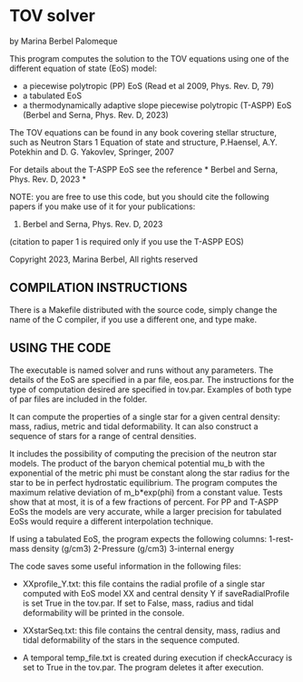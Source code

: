 # TOV solver 
by Marina Berbel Palomeque

This program computes the solution to the TOV equations using one of the different equation of state (EoS) model:
* a piecewise polytropic (PP) EoS (Read et al 2009, Phys. Rev. D, 79)
* a tabulated EoS 
* a thermodynamically adaptive slope piecewise polytropic (T-ASPP) EoS (Berbel and Serna, Phys. Rev. D, 2023)

The TOV equations can be found in any book covering stellar structure, such as Neutron Stars 1 Equation of state and structure, P.Haensel, A.Y. Potekhin and D. G. Yakovlev, Springer, 2007

For details about the T-ASPP EoS see the reference * Berbel and Serna, Phys. Rev. D, 2023 *

NOTE: you are free to use this code, but you should cite the following papers if you make use of it for your publications:

1) Berbel and Serna, Phys. Rev. D, 2023

(citation to paper 1 is required only if you use the T-ASPP EOS)

Copyright 2023, Marina Berbel, All rights reserved

## COMPILATION INSTRUCTIONS

There is a Makefile distributed with the source code, simply change the name of the C compiler, if you use a different one, and type make.

## USING THE CODE

The executable is named solver and runs without any parameters. The details of the EoS are specified in a par file, eos.par.
The instructions for the type of computation desired are specified in tov.par. Examples of both type of par files are included in the folder.

It can compute the properties of a single star for a given central density: mass, radius, metric and tidal deformability.
It can also construct a sequence of stars for a range of central densities.

It includes the possibility of computing the precision of the neutron star models. The product of the baryon chemical potential mu_b with the exponential of the metric phi must be constant along the star radius for the star to be in perfect hydrostatic equilibrium. The program computes the maximum relative deviation of m_b*exp(phi) from a constant value. Tests show that at most, it is of a few fractions of percent. For PP and T-ASPP EoSs the models are very accurate, while a larger precision for tabulated EoSs would require a different interpolation technique.

If using a tabulated EoS, the program expects the following columns:
1-rest-mass density (g/cm3) 2-Pressure (g/cm3) 3-internal energy

The code saves some useful information in the following files:

* XXprofile_Y.txt: this file contains the radial profile of a
single star computed with EoS model XX and central density Y if saveRadialProfile is set True in 
the tov.par.  If set to False, mass, radius and tidal deformability will be printed in the console.

* XXstarSeq.txt: this file contains the central density, mass, radius and tidal deformability of the 
stars in the sequence computed.

* A temporal temp_file.txt is created during execution if checkAccuracy is set to True in the tov.par.
The program deletes it after execution.

